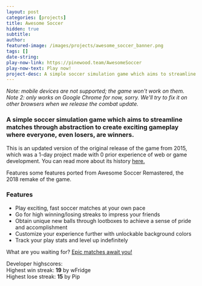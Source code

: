 ```yaml
---
layout: post
categories: [projects]
title: Awesome Soccer
hidden: true
subtitle:
author:
featured-image: /images/projects/awesome_soccer_banner.png
tags: []
date-string:
play-now-link: https://pinewood.team/AwesomeSoccer
play-now-text: Play now!
project-desc: A simple soccer simulation game which aims to streamline matches through abstraction to create exciting gameplay where everyone, even losers, are winners.
---
```


*Note: mobile devices are not supported; the game won't work on them.*
*Note 2: only works on Google Chrome for now, sorry. We'll try to fix it on other browsers when we release the combat update.*

### A simple soccer simulation game which aims to streamline matches through abstraction to create exciting gameplay where everyone, even losers, are winners.

This is an updated version of the original release of the game from 2015, which was a 1-day project made with 0 prior experience of web or game development. You can read more about its history [here.](https://pinewood.team/posts/2019-11-04/awesome-soccer-origins.html)

Features some features ported from Awesome Soccer Remastered, the 2018 remake of the game.

### Features
- Play exciting, fast soccer matches at your own pace
- Go for high winning/losing streaks to impress your friends
- Obtain unique new balls through lootboxes to achieve a sense of pride and accomplishment
- Customize your experience further with unlockable background colors
- Track your play stats and level up indefinitely

What are you waiting for? [Epic matches await you!](https://pinewood.team/AwesomeSoccer)

Developer highscores:<br>
Highest win streak: **19** by wFridge<br>
Highest lose streak: **15** by Pip
